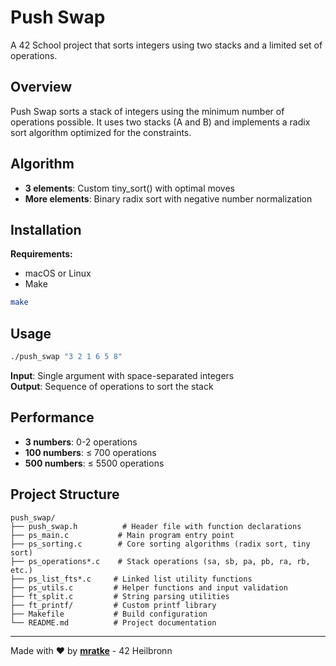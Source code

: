 # Push Swap

A 42 School project that sorts integers using two stacks and a limited set of operations.

## Overview

Push Swap sorts a stack of integers using the minimum number of operations possible. It uses two stacks (A and B) and implements a radix sort algorithm optimized for the constraints.

## Algorithm

- **3 elements**: Custom tiny_sort() with optimal moves
- **More elements**: Binary radix sort with negative number normalization

## Installation

**Requirements:**
- macOS or Linux
- Make

```bash
make
```

## Usage

```bash
./push_swap "3 2 1 6 5 8"
```

**Input**: Single argument with space-separated integers  
**Output**: Sequence of operations to sort the stack

## Performance

- **3 numbers**: 0-2 operations
- **100 numbers**: ≤ 700 operations
- **500 numbers**: ≤ 5500 operations

## Project Structure

```
push_swap/
├── push_swap.h          # Header file with function declarations
├── ps_main.c           # Main program entry point
├── ps_sorting.c        # Core sorting algorithms (radix sort, tiny sort)
├── ps_operations*.c    # Stack operations (sa, sb, pa, pb, ra, rb, etc.)
├── ps_list_fts*.c     # Linked list utility functions
├── ps_utils.c         # Helper functions and input validation
├── ft_split.c         # String parsing utilities
├── ft_printf/         # Custom printf library
├── Makefile           # Build configuration
└── README.md          # Project documentation
```

---

Made with ❤️ by **[mratke](https://github.com/Grihladin)** - 42 Heilbronn
